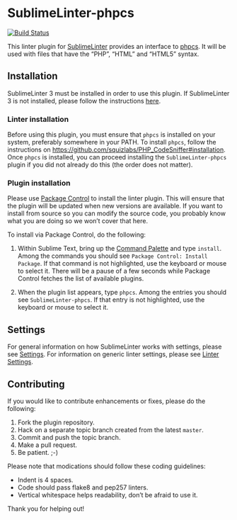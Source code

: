 SublimeLinter-phpcs
=========================

[![Build Status](https://travis-ci.org/SublimeLinter/SublimeLinter-phpcs.svg?branch=master)](https://travis-ci.org/SublimeLinter/SublimeLinter-phpcs)

This linter plugin for [SublimeLinter](http://sublimelinter.readthedocs.org/) provides an interface to [phpcs](http://pear.php.net/package/PHP_CodeSniffer/). It will be used with files that have the “PHP”, “HTML” and “HTML5” syntax.

## Installation
SublimeLinter 3 must be installed in order to use this plugin. If SublimeLinter 3 is not installed, please follow the instructions [here](http://sublimelinter.readthedocs.org/en/latest/installation.html).

### Linter installation
Before using this plugin, you must ensure that `phpcs` is installed on your system, preferably somewhere in your PATH. To install `phpcs`, follow the instructions on https://github.com/squizlabs/PHP_CodeSniffer#installation. Once `phpcs` is installed, you can proceed installing the `SublimeLinter-phpcs` plugin if you did not already do this (the order does not matter).

### Plugin installation
Please use [Package Control](https://sublime.wbond.net/installation) to install the linter plugin. This will ensure that the plugin will be updated when new versions are available. If you want to install from source so you can modify the source code, you probably know what you are doing so we won’t cover that here.

To install via Package Control, do the following:

1. Within Sublime Text, bring up the [Command Palette](http://docs.sublimetext.info/en/sublime-text-3/extensibility/command_palette.html) and type `install`. Among the commands you should see `Package Control: Install Package`. If that command is not highlighted, use the keyboard or mouse to select it. There will be a pause of a few seconds while Package Control fetches the list of available plugins.

1. When the plugin list appears, type `phpcs`. Among the entries you should see `SublimeLinter-phpcs`. If that entry is not highlighted, use the keyboard or mouse to select it.

## Settings
For general information on how SublimeLinter works with settings, please see [Settings](http://sublimelinter.readthedocs.org/en/latest/settings.html). For information on generic linter settings, please see [Linter Settings](http://sublimelinter.readthedocs.org/en/latest/linter_settings.html).

## Contributing
If you would like to contribute enhancements or fixes, please do the following:

1. Fork the plugin repository.
1. Hack on a separate topic branch created from the latest `master`.
1. Commit and push the topic branch.
1. Make a pull request.
1. Be patient.  ;-)

Please note that modications should follow these coding guidelines:

- Indent is 4 spaces.
- Code should pass flake8 and pep257 linters.
- Vertical whitespace helps readability, don’t be afraid to use it.

Thank you for helping out!
